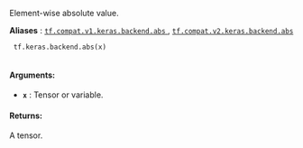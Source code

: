 Element-wise absolute value.

**Aliases** : [ `tf.compat.v1.keras.backend.abs` ](/api_docs/python/tf/keras/backend/abs), [ `tf.compat.v2.keras.backend.abs` ](/api_docs/python/tf/keras/backend/abs)

```
 tf.keras.backend.abs(x)
 
```

#### Arguments:
- **`x`** : Tensor or variable.


#### Returns:
A tensor.

